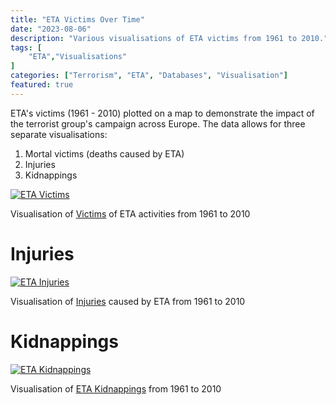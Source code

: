 ```yaml
---
title: "ETA Victims Over Time"
date: "2023-08-06"
description: "Various visualisations of ETA victims from 1961 to 2010."
tags: [
    "ETA","Visualisations"
]
categories: ["Terrorism", "ETA", "Databases", "Visualisation"]
featured: true
---
```


ETA's victims (1961 - 2010) plotted on a map to demonstrate the impact of the terrorist group's campaign across Europe. The data allows for three separate visualisations:
1. Mortal victims (deaths caused by ETA)
2. Injuries
3. Kidnappings

[![ETA Victims](/images/ETA%20Victims.webp)](https://public.flourish.studio/visualisation/14523595/)

Visualisation of [Victims](https://public.flourish.studio/visualisation/14523595/) of ETA activities from 1961 to 2010

# Injuries

[![ETA Injuries](/images/ETA%20Injuries.webp "ETA Injuries")](https://public.flourish.studio/visualisation/14524659/)

Visualisation of [Injuries](https://public.flourish.studio/visualisation/14524659/) caused by ETA from 1961 to 2010

# Kidnappings

[![ETA Kidnappings](/images/ETA%20Kidnappings.webp "ETA Kidnappings")](https://public.flourish.studio/visualisation/14524637/)

Visualisation of [ETA Kidnappings](https://public.flourish.studio/visualisation/14524637/) from 1961 to 2010


